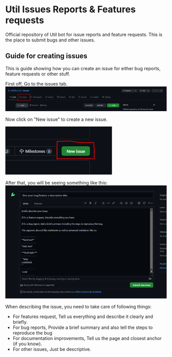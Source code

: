 # Util Issues Reports & Features requests
Official repository of Util bot for issue reports and feature requests. This is the place to submit bugs and other issues.

## Guide for creating issues
This is guide showing how you can create an issue for either bug reports, feature requests or other stuff.

First off, Go to the issues tab. 
![Issues Tab](screenshots/issues_tab.png)

Now click on "New issue" to create a new issue.


![Create a new issue](screenshots/open_issue.png)

After that, you will be seeing something like this:
![Describe issue](screenshots/describe_issue.PNG)

When describing the issue, you need to take care of following things:
- For features request, Tell us everything and describe it clearly and briefly.
- For bug reports, Provide a brief summary and also tell the steps to reproduce the bug
- For documentation improvements, Tell us the page and closest anchor (if you know).
- For other issues, Just be descriptive.

